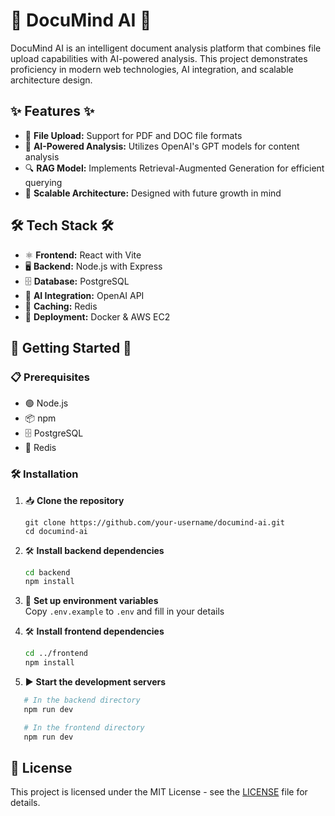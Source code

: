 # 🌟 DocuMind AI 🌟

DocuMind AI is an intelligent document analysis platform that combines file upload capabilities with AI-powered analysis. This project demonstrates proficiency in modern web technologies, AI integration, and scalable architecture design.

## ✨ Features ✨

- 📄 **File Upload:** Support for PDF and DOC file formats  
- 🤖 **AI-Powered Analysis:** Utilizes OpenAI's GPT models for content analysis  
- 🔍 **RAG Model:** Implements Retrieval-Augmented Generation for efficient querying  
- 🚀 **Scalable Architecture:** Designed with future growth in mind  

## 🛠️ Tech Stack 🛠️

- ⚛️ **Frontend:** React with Vite  
- 🖥️ **Backend:** Node.js with Express  
- 🗄️ **Database:** PostgreSQL  
- 🤖 **AI Integration:** OpenAI API  
- 🧠 **Caching:** Redis  
- 🐳 **Deployment:** Docker & AWS EC2  

## 🚀 Getting Started 🚀

### 📋 Prerequisites

- 🟢 Node.js
- 📦 npm  
- 🗄️ PostgreSQL  
- 🧠 Redis  

### 🛠️ Installation

1. 📥 **Clone the repository**

   ```
   git clone https://github.com/your-username/documind-ai.git
   cd documind-ai
   ```

2. 🛠️ **Install backend dependencies**

   ```bash
   cd backend
   npm install
   ```

3. 🔧 **Set up environment variables**  
   Copy `.env.example` to `.env` and fill in your details

4. 🛠️ **Install frontend dependencies**

   ```bash
   cd ../frontend
   npm install
   ```

5. ▶️ **Start the development servers**

```bash
   # In the backend directory
   npm run dev

   # In the frontend directory
   npm run dev
   ```

## 📜 License

This project is licensed under the MIT License - see the [LICENSE](LICENSE) file for details.
